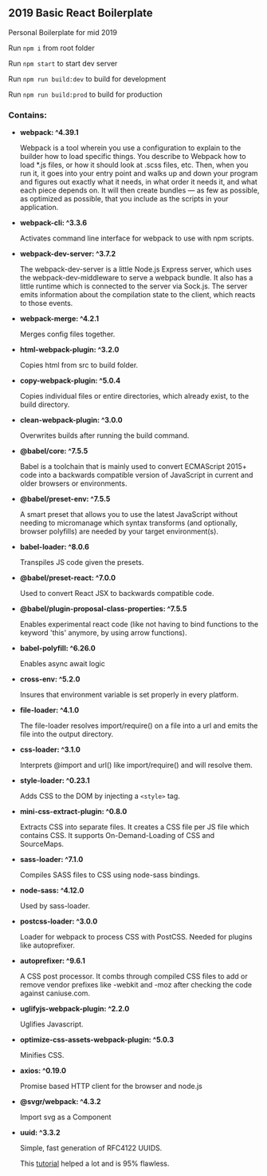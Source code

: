 ## 2019 Basic React Boilerplate

Personal Boilerplate for mid 2019

Run ```npm i``` from root folder

Run ```npm start``` to start dev server

Run ```npm run build:dev``` to build for development

Run ```npm run build:prod``` to build for production

### Contains:
- **webpack: ^4.39.1**

   Webpack is a tool wherein you use a configuration to explain to the builder how to load specific things. You describe to Webpack how to load *.js files, or how it should look at .scss files, etc. Then, when you run it, it goes into your entry point and walks up and down your program and figures out exactly what it needs, in what order it needs it, and what each piece depends on. It will then create bundles — as few as possible, as optimized as possible, that you include as the scripts in your application.

- **webpack-cli: ^3.3.6**

   Activates command line interface for webpack to use with npm scripts.

- **webpack-dev-server: ^3.7.2**

   The webpack-dev-server is a little Node.js Express server, which uses the webpack-dev-middleware to serve a webpack bundle. It also has a little runtime which is connected to the server via Sock.js. The server emits information about the compilation state to the client, which reacts to those events.

- **webpack-merge: ^4.2.1**

   Merges config files together.

- **html-webpack-plugin: ^3.2.0**

  Copies html from src to build folder.

- **copy-webpack-plugin: ^5.0.4**

  Copies individual files or entire directories, which already exist, to the build directory.

- **clean-webpack-plugin: ^3.0.0**

  Overwrites builds after running the build command.

- **@babel/core: ^7.5.5**

  Babel is a toolchain that is mainly used to convert ECMAScript 2015+ code into a backwards compatible version of JavaScript in current and older browsers or environments.

- **@babel/preset-env: ^7.5.5**

  A smart preset that allows you to use the latest JavaScript without needing to micromanage which syntax transforms (and optionally, browser polyfills) are needed by your target environment(s).

- **babel-loader: ^8.0.6**

  Transpiles JS code given the presets.

- **@babel/preset-react: ^7.0.0**

  Used to convert React JSX to backwards compatible code.

- **@babel/plugin-proposal-class-properties: ^7.5.5**

   Enables experimental react code (like not having to bind functions to the keyword 'this' anymore, by using arrow functions).

- **babel-polyfill: ^6.26.0**

   Enables async await logic

- **cross-env: ^5.2.0**

  Insures that environment variable is set properly in every platform.

- **file-loader: ^4.1.0**

  The file-loader resolves import/require() on a file into a url and emits the file into the output directory.

- **css-loader: ^3.1.0**

  Interprets @import and url() like import/require() and will resolve them.

- **style-loader: ^0.23.1**

  Adds CSS to the DOM by injecting a ```<style>``` tag.

- **mini-css-extract-plugin: ^0.8.0**

  Extracts CSS into separate files. It creates a CSS file per JS file which contains CSS. It supports On-Demand-Loading of CSS and SourceMaps.

- **sass-loader: ^7.1.0**

  Compiles SASS files to CSS using node-sass bindings.

- **node-sass: ^4.12.0**

  Used by sass-loader.

- **postcss-loader: ^3.0.0**

  Loader for webpack to process CSS with PostCSS. Needed for plugins like autoprefixer.

- **autoprefixer: ^9.6.1**

  A CSS post processor. It combs through compiled CSS files to add or remove vendor prefixes like -webkit and -moz after checking the code against caniuse.com.

- **uglifyjs-webpack-plugin: ^2.2.0**

  Uglifies Javascript.

- **optimize-css-assets-webpack-plugin: ^5.0.3**

  Minifies CSS.

- **axios: ^0.19.0**
   
  Promise based HTTP client for the browser and node.js

- **@svgr/webpack: ^4.3.2**

   Import svg as a Component

- **uuid: ^3.3.2**

   Simple, fast generation of RFC4122 UUIDS.

  This [tutorial](https://hackernoon.com/lets-start-with-webpack-4-91a0f1dba02e) helped a lot and is 95% flawless.




